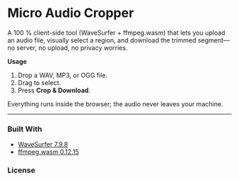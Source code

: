 # Micro Audio Cropper

A 100 % client-side tool (WaveSurfer + ffmpeg.wasm) that lets you
upload an audio file, visually select a region, and download the trimmed
segment—no server, no upload, no privacy worries.

**Usage**

1. Drop a WAV, MP3, or OGG file.
2. Drag to select.
3. Press **Crop & Download**.

Everything runs inside the browser; the audio never leaves your machine.

---

### Built With

* [WaveSurfer 7.9.8](https://wavesurfer-js.org/)
* [ffmpeg.wasm 0.12.15](https://github.com/ffmpegwasm/ffmpeg.wasm)

### License

